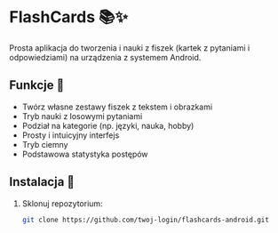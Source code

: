 # FlashCards 📚✨

Prosta aplikacja do tworzenia i nauki z fiszek (kartek z pytaniami i odpowiedziami) na urządzenia z systemem Android.

## Funkcje 📱
- Twórz własne zestawy fiszek z tekstem i obrazkami
- Tryb nauki z losowymi pytaniami
- Podział na kategorie (np. języki, nauka, hobby)
- Prosty i intuicyjny interfejs
- Tryb ciemny
- Podstawowa statystyka postępów

## Instalacja 💾
1. Sklonuj repozytorium:
   ```bash
   git clone https://github.com/twoj-login/flashcards-android.git 
